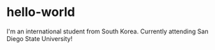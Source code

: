 # hello-world

I'm an international student from South Korea. Currently attending San Diego State University!
